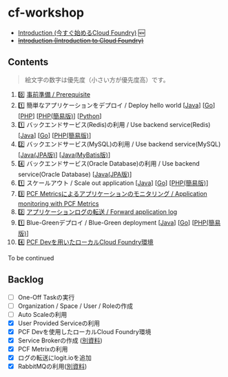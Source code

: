 # cf-workshop

* [Introduction (今すぐ始めるCloud Foundry)](http://www.slideshare.net/makingx/cloud-foundry-hackt-hacktk) 🆕
* <s>[Introduction (Introduction to Cloud Foundry)](http://www.slideshare.net/makingx/introduction-to-cloud-foundry-jjug)</s>


## Contents

> 絵文字の数字は優先度（小さい方が優先度高）です。

1. 0️⃣ [事前準備 / Prerequisite](prerequisite.md)
1. 1️⃣ 簡単なアプリケーションをデプロイ / Deploy hello world [[Java](deploy-application_java.md)] [[Go](deploy-application_go.md)] [[PHP](deploy-application_php.md)] [[PHP(簡易版)](deploy-application_php-simple.md)] [[Python](deploy-application_python.md)]
1. 1️⃣ バックエンドサービス(Redis)の利用 / Use backend service(Redis) [[Java](backend-service-redis_java.md)] [[Go](backend-service-redis_go.md)] [[PHP(簡易版)](backend-service-redis_php-simple.md)] 
1. 2️⃣ バックエンドサービス(MySQL)の利用 / Use backend service(MySQL) [[Java(JPA版)](backend-service-mysql_java.md)] [[Java(MyBatis版)](backend-service-mysql_java_mybatis.md)]
1. 4️⃣ バックエンドサービス(Oracle Database)の利用 / Use backend service(Oracle Database) [[Java(JPA版)](backend-service-oracle_java.md)]
1. 1️⃣ スケールアウト / Scale out application [[Java](scale-out_java.md)] [[Go](scale-out_go.md)] [[PHP(簡易版)](scale-out_php-simple.md)]
1. 3️⃣ [PCF Metricsによるアプリケーションのモニタリング / Application monitoring with PCF Metrics](pcf-metrics.md) 
1. 2️⃣ [アプリケーションログの転送 / Forward application log](logging.md)
1. 1️⃣ Blue-Greenデプロイ / Blue-Green deployment [[Java](blue-green-deployment_java.md)] [[Go](blue-green-deployment_go.md)] [[PHP(簡易版)](blue-green-deployment_php-simple.md)]
1. 4️⃣ [PCF Devを用いたローカルCloud Foundry環境](pcf-dev.md)

To be continued

## Backlog

- [ ] One-Off Taskの実行
- [ ] Organization / Space / User / Roleの作成
- [ ] Auto Scaleの利用
- [x] User Provided Serviceの利用
- [x] PCF Devを使用したローカルCloud Foundry環境
- [x] Service Brokerの作成 ([別資料](https://github.com/Pivotal-Japan/service-broker-workshop))
- [x] PCF Metrixの利用
- [x] ログの転送にlogit.ioを追加
- [x] RabbitMQの利用([別資料](https://github.com/Pivotal-Japan/spring-cloud-stream-tutorial))
